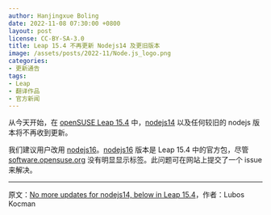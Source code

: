 ```yaml
---
author: Hanjingxue Boling
date: 2022-11-08 07:30:00 +0800
layout: post
license: CC-BY-SA-3.0
title: Leap 15.4 不再更新 Nodejs14 及更旧版本
image: /assets/posts/2022-11/Node.js_logo.png
categories:
- 更新通告
tags:
- Leap
- 翻译作品
- 官方新闻
---
```


从今天开始，在 [openSUSE Leap 15.4](https://get.opensuse.org/leap/15.4/) 中，[nodejs14](https://software.opensuse.org/package/nodejs14) 以及任何较旧的 nodejs 版本将不再收到更新。

我们建议用户改用 [nodejs16](https://software.opensuse.org/package/nodejs16)。[nodejs16](https://software.opensuse.org/package/nodejs16) 版本是 Leap 15.4 中的官方包，尽管 [software.opensuse.org](https://software.opensuse.org/) 没有明显显示标签。此问题可在网站上提交了一个 issue 来解决。

------

原文：[No more updates for nodejs14, below in Leap 15.4](https://news.opensuse.org/2022/11/07/nodejs14-eol-leap/)，作者：Lubos Kocman